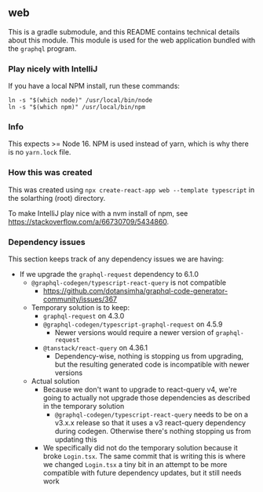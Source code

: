 ## web
This is a gradle submodule, and this README contains technical details about this module.
This module is used for the web application bundled with the `graphql` program.

### Play nicely with IntelliJ
If you have a local NPM install, run these commands:

```shell
ln -s "$(which node)" /usr/local/bin/node
ln -s "$(which npm)" /usr/local/bin/npm
```

### Info
This expects >= Node 16. NPM is used instead of yarn, which is why there is no `yarn.lock` file.

### How this was created
This was created using `npx create-react-app web --template typescript` in the solarthing (root) directory.

To make IntelliJ play nice with a nvm install of npm, see https://stackoverflow.com/a/66730709/5434860.

### Dependency issues

This section keeps track of any dependency issues we are having:

* If we upgrade the `graphql-request` dependency to 6.1.0
  * `@graphql-codegen/typescript-react-query` is not compatible
    * https://github.com/dotansimha/graphql-code-generator-community/issues/367
  * Temporary solution is to keep:
    * `graphql-request` on 4.3.0
    * `@graphql-codegen/typescript-graphql-request` on 4.5.9
      * Newer versions would require a newer version of `graphql-request`
    * `@tanstack/react-query` on 4.36.1
      * Dependency-wise, nothing is stopping us from upgrading, but the resulting generated code is incompatible with newer versions
  * Actual solution
    * Because we don't want to upgrade to react-query v4, we're going to actually not upgrade those dependencies as described in the temporary solution
      * `@graphql-codegen/typescript-react-query` needs to be on a v3.x.x release so that it uses a v3 react-query dependency during codegen. Otherwise there's nothing stopping us from updating this
    * We specifically did not do the temporary solution because it broke `Login.tsx`. The same commit that is writing this is where we changed `Login.tsx` a tiny bit in an attempt to be more compatible with future dependency updates, but it still needs work
